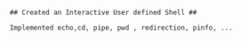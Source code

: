      ## Created an Interactive User defined Shell ##

     Implemented echo,cd, pipe, pwd , redirection, pinfo, ... 
